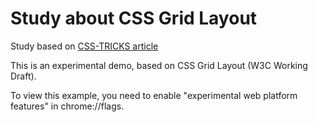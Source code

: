 # Study about CSS Grid Layout
Study based on [CSS-TRICKS article](https://css-tricks.com/snippets/css/complete-guide-grid/)

This is an experimental demo, based on CSS Grid Layout (W3C Working Draft).

To view this example, you need to enable "experimental web platform features" in chrome://flags.